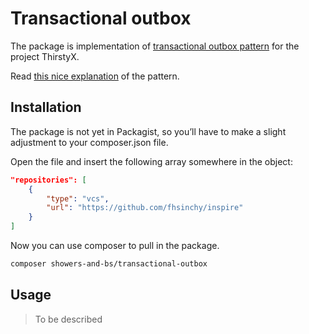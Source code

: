# Transactional outbox

The package is implementation of [transactional outbox pattern](https://microservices.io/patterns/data/transactional-outbox.html) for the project ThirstyX.

Read [this nice explanation](https://phpnews.io/feeditem/reliable-event-dispatching-using-a-transactional-outbox) of the pattern.

## Installation

The package is not yet in Packagist, so you’ll have to make a slight adjustment to your composer.json file.

Open the file and insert the following array somewhere in the object:

```json
"repositories": [
    {
        "type": "vcs",
        "url": "https://github.com/fhsinchy/inspire"
    }
]
```

Now you can use composer to pull in the package.
```sh
composer showers-and-bs/transactional-outbox
```

## Usage

> To be described

